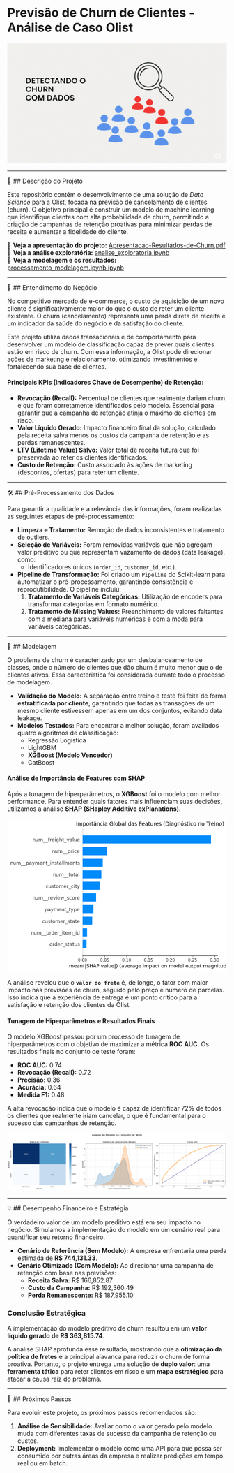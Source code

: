 # Previsão de Churn de Clientes - Análise de Caso Olist

<p align="center">
  <img src="assets/banner_churn.png" width="700">
</p>

---

📌 ## Descrição do Projeto

Este repositório contém o desenvolvimento de uma solução de *Data Science* para a Olist, focada na previsão de cancelamento de clientes (churn). O objetivo principal é construir um modelo de machine learning que identifique clientes com alta probabilidade de churn, permitindo a criação de campanhas de retenção proativas para minimizar perdas de receita e aumentar a fidelidade do cliente.

📄 **Veja a apresentação do projeto:** [Apresentacao-Resultados-de-Churn.pdf](report/Apresentacao-Resultados-de-Churn.pdf)
<br>
📄 **Veja a análise exploratória:** [analise_exploratoria.ipynb](notebook/analise_exploratoria.ipynb)
<br>
📄 **Veja a modelagem e os resultados:** [processamento_modelagem.ipynb.ipynb](notebook/processamento_modelagem.ipynb)

---

💼 ## Entendimento do Negócio

No competitivo mercado de e-commerce, o custo de aquisição de um novo cliente é significativamente maior do que o custo de reter um cliente existente. O churn (cancelamento) representa uma perda direta de receita e um indicador da saúde do negócio e da satisfação do cliente.

Este projeto utiliza dados transacionais e de comportamento para desenvolver um modelo de classificação capaz de prever quais clientes estão em risco de churn. Com essa informação, a Olist pode direcionar ações de marketing e relacionamento, otimizando investimentos e fortalecendo sua base de clientes.

#### Principais KPIs (Indicadores Chave de Desempenho) de Retenção:

* **Revocação (Recall):** Percentual de clientes que realmente dariam churn e que foram corretamente identificados pelo modelo. Essencial para garantir que a campanha de retenção atinja o máximo de clientes em risco.
* **Valor Líquido Gerado:** Impacto financeiro final da solução, calculado pela receita salva menos os custos da campanha de retenção e as perdas remanescentes.
* **LTV (Lifetime Value) Salvo:** Valor total de receita futura que foi preservada ao reter os clientes identificados.
* **Custo de Retenção:** Custo associado às ações de marketing (descontos, ofertas) para reter um cliente.

---

🛠️ ## Pré-Processamento dos Dados

Para garantir a qualidade e a relevância das informações, foram realizadas as seguintes etapas de pré-processamento:

* **Limpeza e Tratamento:** Remoção de dados inconsistentes e tratamento de outliers.
* **Seleção de Variáveis:** Foram removidas variáveis que não agregam valor preditivo ou que representam vazamento de dados (data leakage), como:
    * Identificadores únicos (`order_id`, `customer_id`, etc.).
* **Pipeline de Transformação:** Foi criado um `Pipeline` do Scikit-learn para automatizar o pré-processamento, garantindo consistência e reprodutibilidade. O pipeline incluiu:
    1.  **Tratamento de Variáveis Categóricas:** Utilização de encoders para transformar categorias em formato numérico.
    2.  **Tratamento de Missing Values:** Preenchimento de valores faltantes com a mediana para variáveis numéricas e com a moda para variáveis categóricas.

---

🤖 ## Modelagem

O problema de churn é caracterizado por um desbalanceamento de classes, onde o número de clientes que dão churn é muito menor que o de clientes ativos. Essa característica foi considerada durante todo o processo de modelagem.

* **Validação do Modelo:** A separação entre treino e teste foi feita de forma **estratificada por cliente**, garantindo que todas as transações de um mesmo cliente estivessem apenas em um dos conjuntos, evitando data leakage.
* **Modelos Testados:** Para encontrar a melhor solução, foram avaliados quatro algoritmos de classificação:
    * Regressão Logística
    * LightGBM
    * **XGBoost (Modelo Vencedor)**
    * CatBoost

#### Análise de Importância de Features com SHAP

Após a tunagem de hiperparâmetros, o **XGBoost** foi o modelo com melhor performance. Para entender quais fatores mais influenciam suas decisões, utilizamos a análise **SHAP (SHapley Additive exPlanations)**.

![SHAP Summary Plot](assets/importancia_global.png)

A análise revelou que o **`valor do frete`** é, de longe, o fator com maior impacto nas previsões de churn, seguido pelo preço e número de parcelas. Isso indica que a experiência de entrega é um ponto crítico para a satisfação e retenção dos clientes da Olist.

#### Tunagem de Hiperparâmetros e Resultados Finais

O modelo XGBoost passou por um processo de tunagem de hiperparâmetros com o objetivo de maximizar a métrica **ROC AUC**. Os resultados finais no conjunto de teste foram:

* **ROC AUC:** 0.74
* **Revocação (Recall):** 0.72
* **Precisão:** 0.36
* **Acurácia:** 0.64
* **Medida F1:** 0.48

A alta revocação indica que o modelo é capaz de identificar 72% de todos os clientes que realmente iriam cancelar, o que é fundamental para o sucesso das campanhas de retenção.

![Resultados Finais do Modelo](assets/resultados_finais_modelo.png)

---

💡 ## Desempenho Financeiro e Estratégia

O verdadeiro valor de um modelo preditivo está em seu impacto no negócio. Simulamos a implementação do modelo em um cenário real para quantificar seu retorno financeiro.

* **Cenário de Referência (Sem Modelo):** A empresa enfrentaria uma perda estimada de **R$ 744,131.33**.
* **Cenário Otimizado (Com Modelo):** Ao direcionar uma campanha de retenção com base nas previsões:
    * **Receita Salva:** R$ 166,852.87
    * **Custo da Campanha:** R$ 192,360.49
    * **Perda Remanescente:** R$ 187,955.10

### Conclusão Estratégica
A implementação do modelo preditivo de churn resultou em um **valor líquido gerado de R$ 363,815.74**.

A análise SHAP aprofunda esse resultado, mostrando que a **otimização da política de fretes** é a principal alavanca para reduzir o churn de forma proativa. Portanto, o projeto entrega uma solução de **duplo valor**: uma **ferramenta tática** para reter clientes em risco e um **mapa estratégico** para atacar a causa raiz do problema.

---

🚧 ## Próximos Passos

Para evoluir este projeto, os próximos passos recomendados são:

1.  **Análise de Sensibilidade:** Avaliar como o valor gerado pelo modelo muda com diferentes taxas de sucesso da campanha de retenção ou custos.
2.  **Deployment:** Implementar o modelo como uma API para que possa ser consumido por outras áreas da empresa e realizar predições em tempo real ou em batch.